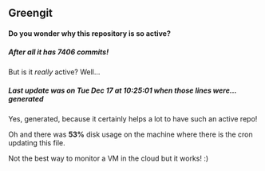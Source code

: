 ## Greengit

#### Do you wonder why this repository is so active?

##### After all it has 7406 commits!

But is it *really* active? Well...

##### Last update was on Tue Dec 17 at 10:25:01 when those lines were... generated

Yes, generated, because it certainly helps a lot to have such an active repo!

Oh and there was **53%** disk usage on the machine
where there is the cron updating this file.

Not the best way to monitor a VM in the cloud but it works! :)
